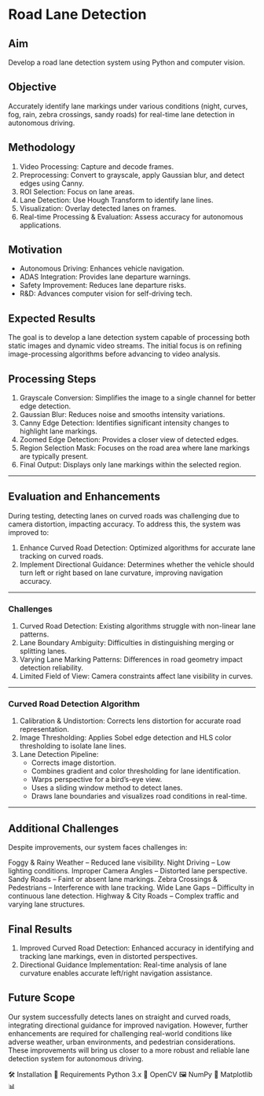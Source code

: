 # Road Lane Detection  

## Aim  
Develop a road lane detection system using Python and computer vision.  

## Objective  
Accurately identify lane markings under various conditions (night, curves, fog, rain, zebra crossings, sandy roads) for real-time lane detection in autonomous driving.  

## Methodology  
1. Video Processing: Capture and decode frames.  
2. Preprocessing: Convert to grayscale, apply Gaussian blur, and detect edges using Canny.  
3. ROI Selection: Focus on lane areas.  
4. Lane Detection: Use Hough Transform to identify lane lines.  
5. Visualization: Overlay detected lanes on frames.  
6. Real-time Processing & Evaluation: Assess accuracy for autonomous applications.  

## Motivation  
- Autonomous Driving: Enhances vehicle navigation.  
- ADAS Integration: Provides lane departure warnings.  
- Safety Improvement: Reduces lane departure risks.  
- R&D: Advances computer vision for self-driving tech.  

## Expected Results
The goal is to develop a lane detection system capable of processing both static images and dynamic video streams. The initial focus is on refining image-processing algorithms before advancing to video analysis.

## Processing Steps  
1. Grayscale Conversion: Simplifies the image to a single channel for better edge detection.  
2. Gaussian Blur: Reduces noise and smooths intensity variations.  
3. Canny Edge Detection: Identifies significant intensity changes to highlight lane markings.  
4. Zoomed Edge Detection: Provides a closer view of detected edges.  
5. Region Selection Mask: Focuses on the road area where lane markings are typically present.  
6. Final Output: Displays only lane markings within the selected region.

---

## Evaluation and Enhancements  
During testing, detecting lanes on curved roads was challenging due to camera distortion, impacting accuracy. To address this, the system was improved to:  
1. Enhance Curved Road Detection: Optimized algorithms for accurate lane tracking on curved roads.  
2. Implement Directional Guidance: Determines whether the vehicle should turn left or right based on lane curvature, improving navigation accuracy.

---

### Challenges  
1. Curved Road Detection: Existing algorithms struggle with non-linear lane patterns.  
2. Lane Boundary Ambiguity: Difficulties in distinguishing merging or splitting lanes.  
3. Varying Lane Marking Patterns: Differences in road geometry impact detection reliability.  
4. Limited Field of View: Camera constraints affect lane visibility in curves.

---

### Curved Road Detection Algorithm  
1. Calibration & Undistortion: Corrects lens distortion for accurate road representation.  
2. Image Thresholding: Applies Sobel edge detection and HLS color thresholding to isolate lane lines.  
3. Lane Detection Pipeline:  
   - Corrects image distortion.  
   - Combines gradient and color thresholding for lane identification.  
   - Warps perspective for a bird’s-eye view.  
   - Uses a sliding window method to detect lanes.  
   - Draws lane boundaries and visualizes road conditions in real-time.  

---

## Additional Challenges
Despite improvements, our system faces challenges in:

Foggy & Rainy Weather – Reduced lane visibility.
Night Driving – Low lighting conditions.
Improper Camera Angles – Distorted lane perspective.
Sandy Roads – Faint or absent lane markings.
Zebra Crossings & Pedestrians – Interference with lane tracking.
Wide Lane Gaps – Difficulty in continuous lane detection.
Highway & City Roads – Complex traffic and varying lane structures.

## Final Results  
1. Improved Curved Road Detection: Enhanced accuracy in identifying and tracking lane markings, even in distorted perspectives.  
2. Directional Guidance Implementation: Real-time analysis of lane curvature enables accurate left/right navigation assistance.  

## Future Scope
Our system successfully detects lanes on straight and curved roads, integrating directional guidance for improved navigation. 
However, further enhancements are required for challenging real-world conditions like adverse weather, urban environments, and pedestrian considerations. 
These improvements will bring us closer to a more robust and reliable lane detection system for autonomous driving.


🛠️ Installation
🔧 Requirements
Python 3.x 🐍
OpenCV 🖼️
NumPy 🔢
Matplotlib 📊


